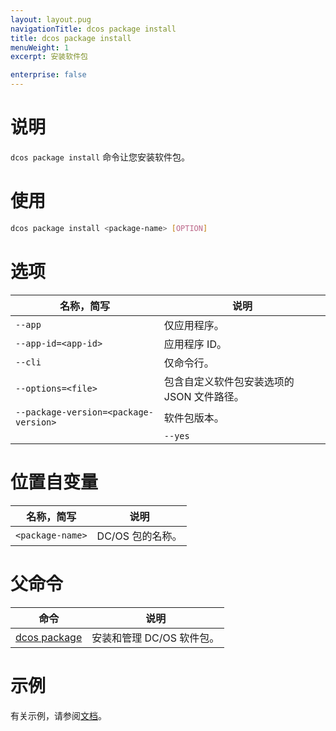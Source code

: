 ```yaml
---
layout: layout.pug
navigationTitle: dcos package install
title: dcos package install
menuWeight: 1
excerpt: 安装软件包

enterprise: false
---
```



# 说明
`dcos package install` 命令让您安装软件包。

# 使用

```bash
dcos package install <package-name> [OPTION]
```

# 选项

| 名称，简写 | 说明 |
|---------|-------------|
| `--app` | 仅应用程序。|
| `--app-id=<app-id>` | 应用程序 ID。|
| `--cli` | 仅命令行。|
| `--options=<file>` | 包含自定义软件包安装选项的 JSON 文件路径。|
| `--package-version=<package-version>` | 软件包版本。|
| | `--yes` | 禁用交互模式并假设“是”是所有提示的答案。|

# 位置自变量

| 名称，简写 | 说明 |
|---------|-------------|
| `<package-name>` | DC/OS 包的名称。|

# 父命令

| 命令 | 说明 |
|---------|-------------|
| [dcos package](/dcos/cn/1.11/cli/command-reference/dcos-package/) | 安装和管理 DC/OS 软件包。|

# 示例

有关示例，请参阅[文档](/dcos/cn/1.11/deploying-services/config-universe-service/)。
